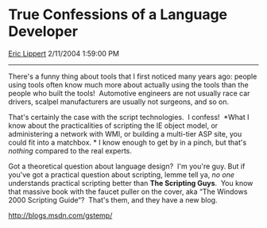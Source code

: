 # True Confessions of a Language Developer

[Eric Lippert](https://social.msdn.microsoft.com/profile/Eric%20Lippert) 2/11/2004 1:59:00 PM

-----

There's a funny thing about tools that I first noticed many years ago: people using tools often know much more about actually using the tools than the people who built the tools\!  Automotive engineers are not usually race car drivers, scalpel manufacturers are usually not surgeons, and so on.

That's certainly the case with the script technologies.  I confess\!  *What I know about the practicalities of scripting the IE object model, or administering a network with WMI, or building a multi-tier ASP site, you could fit into a matchbox. * I know enough to get by in a pinch, but that's *nothing* compared to the real experts.

Got a theoretical question about language design?  I'm you're guy. But if you've got a practical question about scripting, lemme tell ya, *no one* understands practical scripting better than **The Scripting Guys**.  You know that massive book with the faucet puller on the cover, aka “The Windows 2000 Scripting Guide“?  That's them, and they have a new blog.  

<http://blogs.msdn.com/gstemp/>

